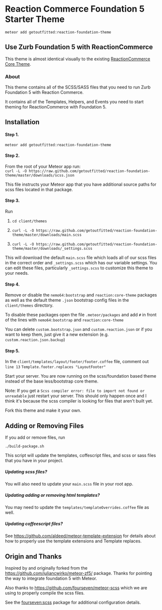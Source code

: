 # Reaction Commerce Foundation 5 Starter Theme

`meteor add getoutfitted:reaction-foundation-theme`

## Use Zurb Foundation 5 with ReactionCommerce
This theme is almost identical visually to the existing [ReactionCommerce Core Theme](https://github.com/reactioncommerce/reaction-core-theme).



### About

This theme contains all of the SCSS/SASS files that you need to run Zurb Foundation 5 with Reaction Commerce.

It contains all of the Templates, Helpers, and Events you need to start theming for ReactionCommerce with Foundation 5.

## Installation
#### Step 1.
`meteor add getoutfitted:reaction-foundation-theme`


#### Step 2.

From the root of your Meteor app run:  
`curl -L -O https://raw.github.com/getoutfitted/reaction-foundation-theme/master/downloads/scss.json`

This file instructs your Meteor app that you have additional source paths for scss files located in that package.

#### Step 3.
Run

1. `cd client/themes`

2. `curl -L -O https://raw.github.com/getoutfitted/reaction-foundation-theme/master/downloads/main.scss`

3. `curl -L -O https://raw.github.com/getoutfitted/reaction-foundation-theme/master/downloads/_settings.scss`

This will download the default `main.scss` file which loads all of our scss files in the correct order and `_settings.scss` which has our variable settings. You can edit these files, particularly `_settings.scss` to customize this theme to your needs.

#### Step 4.
Remove or disable the `nemo64:bootstrap` and `reaction:core-theme` packages as well as the default theme `.json` bootstrap config files in the `client/themes` directory.

To disable these packages open the file `.meteor/packages` and add `#` in front of the lines with `nemo64:bootstrap` and `reaction:core-theme`

You can delete `custom.bootstrap.json` and `custom.reaction.json` or if you want to keep them, just give it a new extension (e.g. `custom.reaction.json.backup`)


#### Step 5.
In the `client/templates/layout/footer/footer.coffee` file, comment out `line 13` `Template.footer.replaces "LayoutFooter"`

Start your server.
You are now running on the scss/foundation based theme instead of the base less/bootstrap core theme.

Note: If you get a `Scss compiler error: file to import not found or unreadable` just restart your server. This should only happen once and I think it's because the scss compiler is looking for files that aren't built yet.

Fork this theme and make it your own.


## Adding or Removing Files

If you add or remove files, run

    ./build-package.sh
    
This script will update the templates, coffescript files, and scss or sass files that you have in your project.

##### Updating scss files?
You will also need to update your `main.scss` file in your root app.

##### Updating adding or removing html templates?
You may need to update the `templates/templateOverrides.coffee` file as well.

##### Updating coffeescript files?
See https://github.com/aldeed/meteor-template-extension for details about how to properly use the template extensions and Template replaces.


## Origin and Thanks
Inspired by and originally forked from the https://github.com/juliancwirko/meteor-zf5/ package. Thanks for pointing the way to integrate foundation 5 with Meteor.

Also thanks to https://github.com/fourseven/meteor-scss which we are using to properly compile the scss files.

See the [fourseven:scss](https://github.com/fourseven/meteor-scss) package for
additional configuration details.
